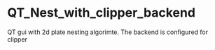 # QT_Nest_with_clipper_backend
QT gui with 2d plate nesting algorimte. The backend is configured for clipper
